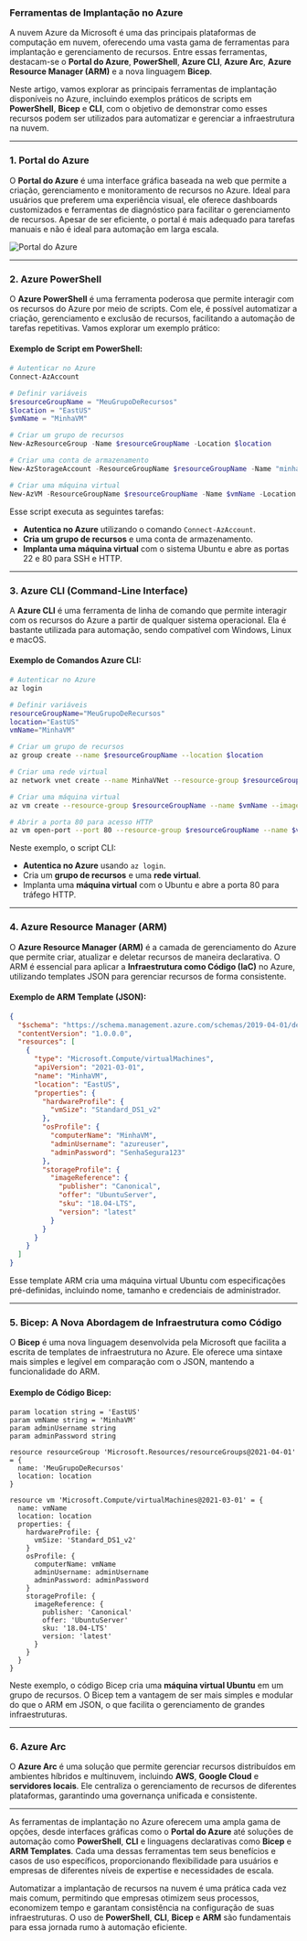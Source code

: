 ### Ferramentas de Implantação no Azure
A nuvem Azure da Microsoft é uma das principais plataformas de computação em nuvem, oferecendo uma vasta gama de ferramentas para implantação e gerenciamento de recursos. Entre essas ferramentas, destacam-se o **Portal do Azure**, **PowerShell**, **Azure CLI**, **Azure Arc**, **Azure Resource Manager (ARM)** e a nova linguagem **Bicep**.

Neste artigo, vamos explorar as principais ferramentas de implantação disponíveis no Azure, incluindo exemplos práticos de scripts em **PowerShell**, **Bicep** e **CLI**, com o objetivo de demonstrar como esses recursos podem ser utilizados para automatizar e gerenciar a infraestrutura na nuvem.

---

### 1. **Portal do Azure**

O **Portal do Azure** é uma interface gráfica baseada na web que permite a criação, gerenciamento e monitoramento de recursos no Azure. Ideal para usuários que preferem uma experiência visual, ele oferece dashboards customizados e ferramentas de diagnóstico para facilitar o gerenciamento de recursos. Apesar de ser eficiente, o portal é mais adequado para tarefas manuais e não é ideal para automação em larga escala.

![Portal do Azure](https://example.com/azure-portal-image.png)

---

### 2. **Azure PowerShell**

O **Azure PowerShell** é uma ferramenta poderosa que permite interagir com os recursos do Azure por meio de scripts. Com ele, é possível automatizar a criação, gerenciamento e exclusão de recursos, facilitando a automação de tarefas repetitivas. Vamos explorar um exemplo prático:

#### Exemplo de Script em PowerShell:

```powershell
# Autenticar no Azure
Connect-AzAccount

# Definir variáveis
$resourceGroupName = "MeuGrupoDeRecursos"
$location = "EastUS"
$vmName = "MinhaVM"

# Criar um grupo de recursos
New-AzResourceGroup -Name $resourceGroupName -Location $location

# Criar uma conta de armazenamento
New-AzStorageAccount -ResourceGroupName $resourceGroupName -Name "minhacontadearmazenamento" -Location $location -SkuName "Standard_LRS"

# Criar uma máquina virtual
New-AzVM -ResourceGroupName $resourceGroupName -Name $vmName -Location $location -ImageName "UbuntuLTS" -Credential (Get-Credential) -OpenPorts 22,80
```

Esse script executa as seguintes tarefas:
- **Autentica no Azure** utilizando o comando `Connect-AzAccount`.
- **Cria um grupo de recursos** e uma conta de armazenamento.
- **Implanta uma máquina virtual** com o sistema Ubuntu e abre as portas 22 e 80 para SSH e HTTP.

---

### 3. **Azure CLI (Command-Line Interface)**

A **Azure CLI** é uma ferramenta de linha de comando que permite interagir com os recursos do Azure a partir de qualquer sistema operacional. Ela é bastante utilizada para automação, sendo compatível com Windows, Linux e macOS.

#### Exemplo de Comandos Azure CLI:

```bash
# Autenticar no Azure
az login

# Definir variáveis
resourceGroupName="MeuGrupoDeRecursos"
location="EastUS"
vmName="MinhaVM"

# Criar um grupo de recursos
az group create --name $resourceGroupName --location $location

# Criar uma rede virtual
az network vnet create --name MinhaVNet --resource-group $resourceGroupName --subnet-name MinhaSubNet

# Criar uma máquina virtual
az vm create --resource-group $resourceGroupName --name $vmName --image UbuntuLTS --admin-username azureuser --generate-ssh-keys

# Abrir a porta 80 para acesso HTTP
az vm open-port --port 80 --resource-group $resourceGroupName --name $vmName
```

Neste exemplo, o script CLI:
- **Autentica no Azure** usando `az login`.
- Cria um **grupo de recursos** e uma **rede virtual**.
- Implanta uma **máquina virtual** com o Ubuntu e abre a porta 80 para tráfego HTTP.

---

### 4. **Azure Resource Manager (ARM)**

O **Azure Resource Manager (ARM)** é a camada de gerenciamento do Azure que permite criar, atualizar e deletar recursos de maneira declarativa. O ARM é essencial para aplicar a **Infraestrutura como Código (IaC)** no Azure, utilizando templates JSON para gerenciar recursos de forma consistente.

#### Exemplo de ARM Template (JSON):

```json
{
  "$schema": "https://schema.management.azure.com/schemas/2019-04-01/deploymentTemplate.json#",
  "contentVersion": "1.0.0.0",
  "resources": [
    {
      "type": "Microsoft.Compute/virtualMachines",
      "apiVersion": "2021-03-01",
      "name": "MinhaVM",
      "location": "EastUS",
      "properties": {
        "hardwareProfile": {
          "vmSize": "Standard_DS1_v2"
        },
        "osProfile": {
          "computerName": "MinhaVM",
          "adminUsername": "azureuser",
          "adminPassword": "SenhaSegura123"
        },
        "storageProfile": {
          "imageReference": {
            "publisher": "Canonical",
            "offer": "UbuntuServer",
            "sku": "18.04-LTS",
            "version": "latest"
          }
        }
      }
    }
  ]
}
```

Esse template ARM cria uma máquina virtual Ubuntu com especificações pré-definidas, incluindo nome, tamanho e credenciais de administrador.

---

### 5. **Bicep: A Nova Abordagem de Infraestrutura como Código**

O **Bicep** é uma nova linguagem desenvolvida pela Microsoft que facilita a escrita de templates de infraestrutura no Azure. Ele oferece uma sintaxe mais simples e legível em comparação com o JSON, mantendo a funcionalidade do ARM.

#### Exemplo de Código Bicep:

```bicep
param location string = 'EastUS'
param vmName string = 'MinhaVM'
param adminUsername string
param adminPassword string

resource resourceGroup 'Microsoft.Resources/resourceGroups@2021-04-01' = {
  name: 'MeuGrupoDeRecursos'
  location: location
}

resource vm 'Microsoft.Compute/virtualMachines@2021-03-01' = {
  name: vmName
  location: location
  properties: {
    hardwareProfile: {
      vmSize: 'Standard_DS1_v2'
    }
    osProfile: {
      computerName: vmName
      adminUsername: adminUsername
      adminPassword: adminPassword
    }
    storageProfile: {
      imageReference: {
        publisher: 'Canonical'
        offer: 'UbuntuServer'
        sku: '18.04-LTS'
        version: 'latest'
      }
    }
  }
}
```

Neste exemplo, o código Bicep cria uma **máquina virtual Ubuntu** em um grupo de recursos. O Bicep tem a vantagem de ser mais simples e modular do que o ARM em JSON, o que facilita o gerenciamento de grandes infraestruturas.

---

### 6. **Azure Arc**

O **Azure Arc** é uma solução que permite gerenciar recursos distribuídos em ambientes híbridos e multinuvem, incluindo **AWS**, **Google Cloud** e **servidores locais**. Ele centraliza o gerenciamento de recursos de diferentes plataformas, garantindo uma governança unificada e consistente.

---

As ferramentas de implantação no Azure oferecem uma ampla gama de opções, desde interfaces gráficas como o **Portal do Azure** até soluções de automação como **PowerShell**, **CLI** e linguagens declarativas como **Bicep** e **ARM Templates**. Cada uma dessas ferramentas tem seus benefícios e casos de uso específicos, proporcionando flexibilidade para usuários e empresas de diferentes níveis de expertise e necessidades de escala.

Automatizar a implantação de recursos na nuvem é uma prática cada vez mais comum, permitindo que empresas otimizem seus processos, economizem tempo e garantam consistência na configuração de suas infraestruturas. O uso de **PowerShell**, **CLI**, **Bicep** e **ARM** são fundamentais para essa jornada rumo à automação eficiente.